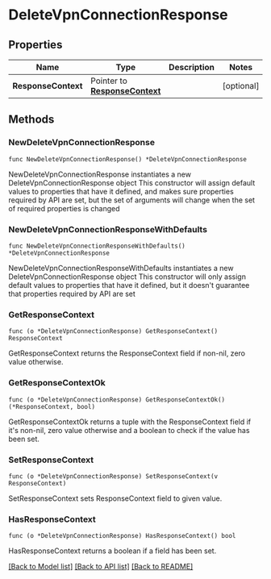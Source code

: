# DeleteVpnConnectionResponse

## Properties

Name | Type | Description | Notes
------------ | ------------- | ------------- | -------------
**ResponseContext** | Pointer to [**ResponseContext**](ResponseContext.md) |  | [optional] 

## Methods

### NewDeleteVpnConnectionResponse

`func NewDeleteVpnConnectionResponse() *DeleteVpnConnectionResponse`

NewDeleteVpnConnectionResponse instantiates a new DeleteVpnConnectionResponse object
This constructor will assign default values to properties that have it defined,
and makes sure properties required by API are set, but the set of arguments
will change when the set of required properties is changed

### NewDeleteVpnConnectionResponseWithDefaults

`func NewDeleteVpnConnectionResponseWithDefaults() *DeleteVpnConnectionResponse`

NewDeleteVpnConnectionResponseWithDefaults instantiates a new DeleteVpnConnectionResponse object
This constructor will only assign default values to properties that have it defined,
but it doesn't guarantee that properties required by API are set

### GetResponseContext

`func (o *DeleteVpnConnectionResponse) GetResponseContext() ResponseContext`

GetResponseContext returns the ResponseContext field if non-nil, zero value otherwise.

### GetResponseContextOk

`func (o *DeleteVpnConnectionResponse) GetResponseContextOk() (*ResponseContext, bool)`

GetResponseContextOk returns a tuple with the ResponseContext field if it's non-nil, zero value otherwise
and a boolean to check if the value has been set.

### SetResponseContext

`func (o *DeleteVpnConnectionResponse) SetResponseContext(v ResponseContext)`

SetResponseContext sets ResponseContext field to given value.

### HasResponseContext

`func (o *DeleteVpnConnectionResponse) HasResponseContext() bool`

HasResponseContext returns a boolean if a field has been set.


[[Back to Model list]](../README.md#documentation-for-models) [[Back to API list]](../README.md#documentation-for-api-endpoints) [[Back to README]](../README.md)


